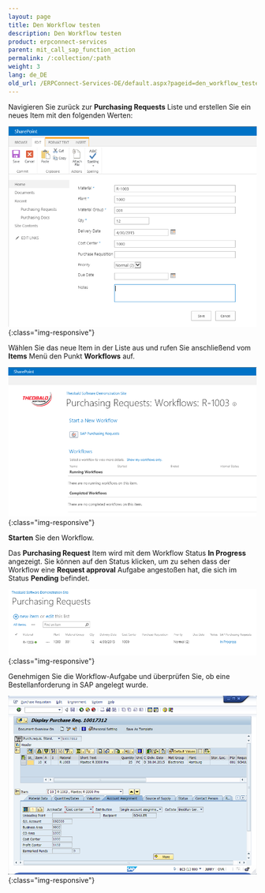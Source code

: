 ```yaml
---
layout: page
title: Den Workflow testen
description: Den Workflow testen
product: erpconnect-services
parent: mit_call_sap_function_action
permalink: /:collection/:path
weight: 3
lang: de_DE
old_url: /ERPConnect-Services-DE/default.aspx?pageid=den_workflow_testen
---
```


Navigieren Sie zurück zur **Purchasing Requests** Liste und erstellen Sie ein neues Item mit den folgenden Werten:

![ECS-Nintex-Scenario-SAPFunction-11](/img/content/ECS-Nintex-Scenario-SAPFunction-11.png){:class="img-responsive"}

Wählen Sie das neue Item in der Liste aus und rufen Sie anschließend vom **Items** Menü den Punkt **Workflows** auf.

![ECS-Nintex-Scenario-SAPFunction-12](/img/content/ECS-Nintex-Scenario-SAPFunction-12.png){:class="img-responsive"}

**Starten** Sie den Workflow.

Das **Purchasing Request** Item wird mit dem Workflow Status **In Progress** angezeigt. Sie können auf den Status klicken, um zu sehen dass der Workflow eine **Request approval** Aufgabe angestoßen hat, die sich im Status **Pending** befindet.

![ECS-Nintex-Scenario-SAPFunction-13](/img/content/ECS-Nintex-Scenario-SAPFunction-13.png){:class="img-responsive"}

Genehmigen Sie die Workflow-Aufgabe und überprüfen Sie, ob eine Bestellanforderung in SAP angelegt wurde.

![ECS-Nintex-Scenario-SAPFunction-14](/img/content/ECS-Nintex-Scenario-SAPFunction-14.png){:class="img-responsive"}